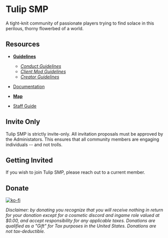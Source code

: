 # Tulip SMP

A tight-knit community of passionate players trying to find solace in this perilous, thorny flowerbed of a world.

## Resources

- [**Guidelines**](guidelines)
    - [*Conduct Guidelines*](guidelines/conduct)
    - [*Client Mod Guidelines*](guidelines/client-mods)
    - [*Creator Guidelines*](guidelines/creators)

- [Documentation](docs)

- [**Map**](/map)

- [Staff Guide](docs/staffguide)

## Invite Only

Tulip SMP is strictly invite-only. All invitation proposals must be approved by the Administators. This ensures that all community members are engaging individuals -- and not trolls.

## Getting Invited

If you wish to join Tulip SMP, please reach out to a current member.

## Donate

[![ko-fi](https://ko-fi.com/img/githubbutton_sm.svg)](https://ko-fi.com/G2G5DO1DO)

*Disclaimer: by donating you recognize that you will receive nothing in return for your donation except for a cosmetic discord and ingame role valued at $0.00, and accept responsibility for any applicable taxes. Donations are qualified as a "Gift" for Tax purposes in the United States. Donations are not tax-deductible.*
